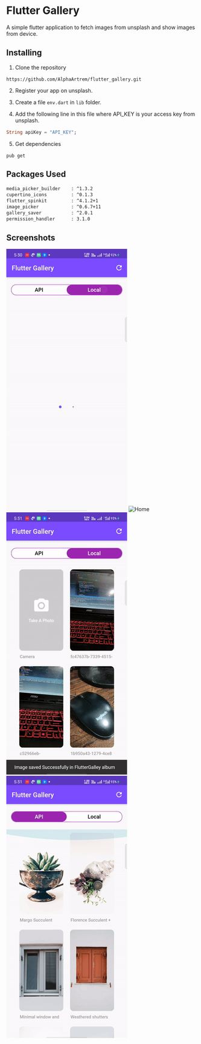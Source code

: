 # Flutter Gallery
A simple flutter application to fetch images from unsplash and show images from device.

## Installing

1. Clone the repository

```
https://github.com/AlphaArtrem/flutter_gallery.git
```

2. Register your app on unsplash.

3. Create a file ```env.dart``` in ```lib``` folder.

4. Add the following line in this file where API_KEY is your access key from unsplash.

```dart
String apiKey = "API_KEY";
```

5. Get dependencies

```
pub get
```

## Packages Used

```
media_picker_builder    : ^1.3.2
cupertino_icons         : ^0.1.3
flutter_spinkit         : ^4.1.2+1
image_picker            : ^0.6.7+11
gallery_saver           : ^2.0.1
permission_handler      : 3.1.0
```

## Screenshots

![Home](/img/1.gif)
![Home](/img/2.gif)
![Home](/img/3.gif)
![Home](/img/4.gif)